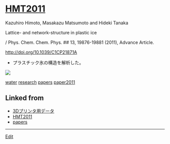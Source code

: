 # [HMT2011](HMT2011.md)

Kazuhiro Himoto, Masakazu Matsumoto and Hideki Tanaka

Lattice- and network-structure in plastic ice

/ Phys. Chem. Chem. Phys. ## 13, 19876-19881 (2011), Advance Article.

http://doi.org/10.1039/C1CP21871A


* プラスチック氷の構造を解析した。

![](https://i.gyazo.com/39cf7ec2d5b8203767fd552acae17760.gif)



[water](water.md) [research](research.md) [papers](papers.md) [paper2011](paper2011.md) 


## Linked from

* [3Dプリンタ用データ](3Dプリンタ用データ.md)
* [HMT2011](HMT2011.md)
* [papers](papers.md)


----
[Edit](https://github.com/vitroid/vitroid.github.io/edit/master/MD/HMT2011.md)
